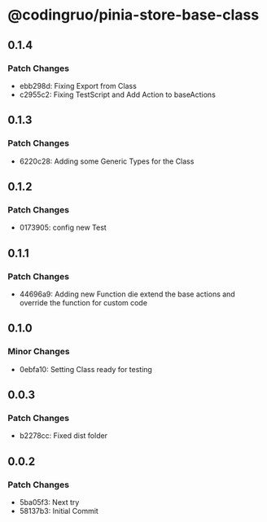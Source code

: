 # @codingruo/pinia-store-base-class

## 0.1.4

### Patch Changes

-   ebb298d: Fixing Export from Class
-   c2955c2: Fixing TestScript and Add Action to baseActions

## 0.1.3

### Patch Changes

-   6220c28: Adding some Generic Types for the Class

## 0.1.2

### Patch Changes

-   0173905: config new Test

## 0.1.1

### Patch Changes

-   44696a9: Adding new Function die extend the base actions and override the function for custom code

## 0.1.0

### Minor Changes

-   0ebfa10: Setting Class ready for testing

## 0.0.3

### Patch Changes

-   b2278cc: Fixed dist folder

## 0.0.2

### Patch Changes

-   5ba05f3: Next try
-   58137b3: Initial Commit
